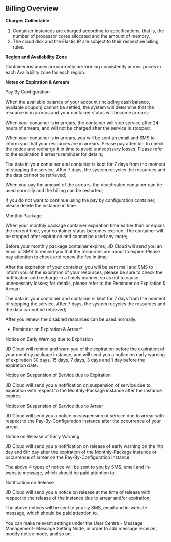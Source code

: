 
## Billing Overview

**Charges Collectable**

 1. Container instances are charged according to specifications, that is, the number of processor cores allocated and the amount of memory.
 2. The cloud disk and the Elastic IP are subject to their respective billing rules.

**Region and Availability Zone**

Container instances are currently performing consistently across prices in each Availability zone for each region.

**Notes on Expiration & Arrears**

Pay By Configuration

When the available balance of your account (including cash balance, available coupon) cannot be settled, the system will determine that the resource is in arrears and your container status will become arrears;

When your container is in arrears, the container will stop service after 24 hours of arrears, and will not be charged after the service is stopped;

When your container is in arrears, you will be sent an email and SMS to inform you that your resources are in arrears. Please pay attention to check the notice and recharge it in time to avoid unnecessary losses. Please refer to the expiration & arrears reminder for details;

The data in your container and container is kept for 7 days from the moment of stopping the service. After 7 days, the system recycles the resources and the data cannot be retrieved;

When you pay the amount of the arrears, the deactivated container can be used normally and the billing can be restarted;

If you do not want to continue using the pay by configuration container, please delete the instance in time. 

Monthly Package

When your monthly package container expiration time earlier than or equals the current time, your container status becomes expired. The container will be stopped after expiration and cannot be used any more;

Before your monthly package container expires, JD Cloud will send you an email or SMS to remind you that the resources are about to expire. Please pay attention to check and renew the fee in time;

After the expiration of your container, you will be sent mail and SMS to inform you of the expiration of your resources; please be sure to check the notification and recharge in a timely manner, so as not to cause unnecessary losses; for details, please refer to the Reminder on Expiration & Arrear;

The data in your container and container is kept for 7 days from the moment of stopping the service. After 7 days, the system recycles the resources and the data cannot be retrieved;

After you renew, the disabled resources can be used normally.

* Reminder on Expiration & Arrear*

Notice on Early Warning due to Expiration 

JD Cloud will remind and warn you of the expiration before the expiration of your monthly package instance, and will send you a notice on early warning of expiration 30 days, 15 days, 7 days, 3 days and 1 day before the expiration date. 

Notice on Suspension of Service due to Expiration 

JD Cloud will send you a notification on suspension of service due to expiration with respect to the Monthly-Package instance after the instance expires.

Notice on Suspension of Service due to Arrear 

JD Cloud will send you a notice on suspension of service due to arrear with respect to the Pay-By-Configuration instance after the occurrence of your arrear.

Notice on Release of Early Warning 

JD Cloud will send you a notification on release of early warning on the 4th day and 6th day after the expiration of the Monthly-Package instance or occurrence of arrear on the Pay-By-Configuration instance. 

The above 4 types of notice will be sent to you by SMS, email and in-website message, which should be paid attention to.


Notification on Release 

JD Cloud will send you a notice on release at the time of release with respect to the release of the instance due to arrear and/or expiration;

    

The above notices will be sent to you by SMS, email and in-website message, which should be paid attention to.

You can make relevant settings under the User Centre - Message Management-  Message Setting Node, in order to add message receiver, modify notice mode, and so on.